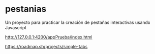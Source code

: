 # pestanias
Un proyecto para practicar la creación de pestañas interactivas usando Javascript

http://127.0.0.1:4200/appPrueba/index.html

https://roadmap.sh/projects/simple-tabs
